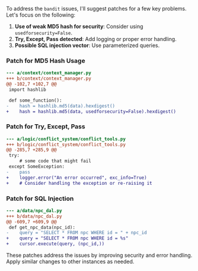 To address the `bandit` issues, I'll suggest patches for a few key problems. Let's focus on the following:

1. **Use of weak MD5 hash for security**: Consider using `usedforsecurity=False`.
2. **Try, Except, Pass detected**: Add logging or proper error handling.
3. **Possible SQL injection vector**: Use parameterized queries.

### Patch for MD5 Hash Usage

```diff
--- a/context/context_manager.py
+++ b/context/context_manager.py
@@ -102,7 +102,7 @@
 import hashlib

 def some_function():
-    hash = hashlib.md5(data).hexdigest()
+    hash = hashlib.md5(data, usedforsecurity=False).hexdigest()
```

### Patch for Try, Except, Pass

```diff
--- a/logic/conflict_system/conflict_tools.py
+++ b/logic/conflict_system/conflict_tools.py
@@ -285,7 +285,9 @@
 try:
     # some code that might fail
 except SomeException:
-    pass
+    logger.error("An error occurred", exc_info=True)
+    # Consider handling the exception or re-raising it
```

### Patch for SQL Injection

```diff
--- a/data/npc_dal.py
+++ b/data/npc_dal.py
@@ -609,7 +609,9 @@
 def get_npc_data(npc_id):
-    query = "SELECT * FROM npc WHERE id = " + npc_id
+    query = "SELECT * FROM npc WHERE id = %s"
+    cursor.execute(query, (npc_id,))
```

These patches address the issues by improving security and error handling. Apply similar changes to other instances as needed.
